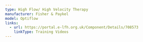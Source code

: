 ```yaml
---
type: High Flow/ High Velocity Therapy
manufacturer: Fisher & Paykel
model: Optiflow
links:
  - url: https://portal.e-lfh.org.uk/Component/Details/708573
    linkType: Training Videos
---
```

